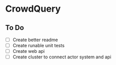 # CrowdQuery

## To Do
- [ ] Create better readme
- [ ] Create runable unit tests
- [ ] Create web api
- [ ] Create cluster to connect actor system and api
